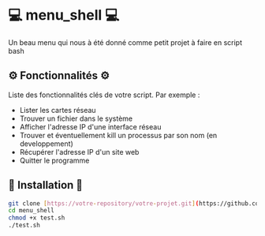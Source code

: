 # 💻 menu_shell 💻

Un beau menu qui nous à été donné comme petit projet à faire en script bash

## ⚙️ Fonctionnalités ⚙️

Liste des fonctionnalités clés de votre script. Par exemple :

- Lister les cartes réseau
- Trouver un fichier dans le système
- Afficher l'adresse IP d'une interface réseau
- Trouver et éventuellement kill un processus par son nom (en developpement)
- Récupérer l'adresse IP d'un site web
- Quitter le programme

## 📲 Installation 📲

```bash
git clone [https://votre-repository/votre-projet.git](https://github.com/CiscoDerm/menu_shell.git)
cd menu_shell
chmod +x test.sh
./test.sh
